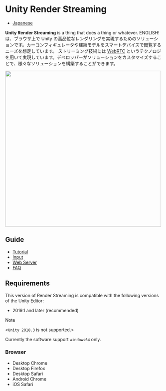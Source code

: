 # Unity Render Streaming

- [Japanese](jp/index.md)

**Unity Render Streaming** is a thing that does a thing or whatever. ENGLISH! は、ブラウザ上で Unity の高品位なレンダリングを実現するためのソリューションです。カーコンフィギュレータや建築モデルをスマートデバイスで閲覧するニーズを想定しています。
ストリーミング技術には [WebRTC](https://webrtc.org/) というテクノロジを用いて実現しています。デベロッパーがソリューションをカスタマイズすることで、様々なソリューションを構築することができます。

<img src="./images/multitouch.gif" width=500 align=center>

## Guide

* [Tutorial](en/tutorial.md)
* [Input](en/input.md)
* [Web Server](en/webserver.md)
* [FAQ](en/faq.md)

## Requirements

This version of Render Streaming is compatible with the following versions of the Unity Editor:

- 2019.1 and later (recommended)

> [!NOTE]
> <`Unity 2018.3` is not supported.>

Currently the software support `windows64` only.

### Browser

- Desktop Chrome
- Desktop Firefox
- Desktop Safari
- Android Chrome
- iOS Safari
